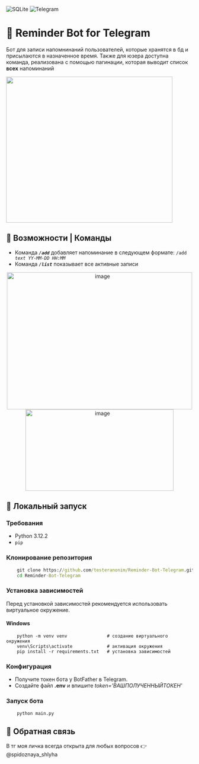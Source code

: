 ![SQLite](https://img.shields.io/badge/sqlite-%2307405e.svg?style=for-the-badge&logo=sqlite&logoColor=white)
![Telegram](https://img.shields.io/badge/Telegram-2CA5E0?style=for-the-badge&logo=telegram&logoColor=white)

<h1>🍓 Reminder Bot for Telegram</h1> 
<p>Бот для записи напомнинаний пользователей, которые хранятся в бд и присылаются в назначенное время. Также для юзера доступна команда, реализована с помощью пагинации, которая выводит список <b>всех</b> напоминаний</p>
<p></p>
<img src="https://github.com/user-attachments/assets/204da5be-c441-4c42-a8a5-e299f82c89f0" width="449" height="394" />

## 🤖 Возможности | Команды
<div>
  <p>
    <ul>
      <li>Команда <code><i><b>/add</b></i></code> добавляет напоминание в следующем формате: <code>/add <i>text YY-MM-DD HH:MM</i></code></li>
      <li>Команда <code><i><b>/list</b></i></code> показывает все активные записи</li>
    </ul>
  </p>
</div>

<div align="center">
  <img width="500" height="370" alt="image" src="https://github.com/user-attachments/assets/0ef1bdd4-b7e5-4f9b-bbf6-4f9c64affa65" />
  <img width="400" height="220" alt="image" src="https://github.com/user-attachments/assets/f277534b-fba4-4e52-b6d7-d612a8d95edf" />
</div>

<h2>🚀 Локальный запуск</h2> 
<h3>Требования</h3>
<div>
  <p>
    <ul>
      <li>Python 3.12.2</li>
      <li><code>pip</code></li>
    </ul>
  </p>
</div>

<h3>Клонирование репозитория</h3> 

```cmd
    git clone https://github.com/testeranonim/Reminder-Bot-Telegram.git
    cd Reminder-Bot-Telegram
```

<h3>Установка зависимостей</h3> 
<div><p>Перед установкой зависимостей рекомендуется использовать виртуальное окружение.</p></div>
<h4>Windows</h4> 

```
    python -m venv venv               # создание виртуального окружения
    venv\Scripts\activate             # активация окружения
    pip install -r requirements.txt   # установка зависимостей
```

<h3>Конфигурация</h3>

<div>
  <p>
    <ul>
      <li>Получите токен бота у BotFather в Telegram.</li>
      <li>Создайте файл <b>.env</b> и впишите <i>token='ВАШПОЛУЧЕННЫЙТОКЕН'</i></li>
    </ul>
  </p>
</div>

<h3>Запуск бота</h3>

```
    python main.py
```

<h2>📩 Обратная связь</h2>
В тг моя личка всегда открыта для любых вопросов 👉 @spidoznaya_shlyha


